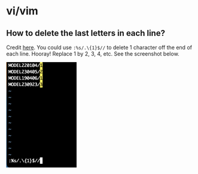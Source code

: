 # vi/vim

## How to delete the last letters in each line?
Credit [here](https://stackoverflow.com/questions/36264659/how-do-i-delete-the-last-character-in-each-line-using-vim). You could use `:%s/.\{1}$//` to delete 1 character off the end of each line. Hooray! Replace 1 by 2, 3, 4, etc. See the screenshot below.

![demo](images/vim_delete_last_letter.png?raw=true "Delete last letters on every line")

